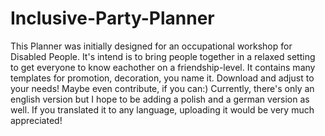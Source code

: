 # Inclusive-Party-Planner
This Planner was initially designed for an occupational workshop for Disabled People. It's intend is to bring people together in a relaxed setting to get everyone to know eachother on a friendship-level. It contains many templates for promotion, decoration, you name it. Download and adjust to your needs! Maybe even contribute, if you can:)
Currently, there's only an english version but I hope to be adding a polish and a german version as well.
If you translated it to any language, uploading it would be very much appreciated!
